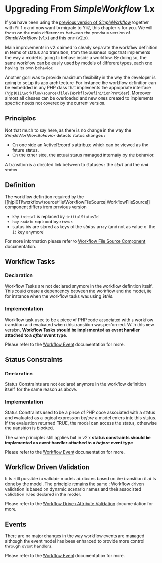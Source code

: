 # Upgrading From *SimpleWorkflow* 1.x

If you have been using the [previous version of *SimpleWorkflow*](http://s172418307.onlinehome.fr/project/sandbox/www/index.php?r=simpleWorkflow/page&view=home) together with Yii 1.x and now want to migrate to Yii2, this chapter is for you. We will focus on the main differences between the previous version of *SimpleWorkflow* (v1.x) and this one (v2.x).

Main improvements in v2.x aimed to clearly separate the workflow definition in terms of status and transition, from the business logic that implements the way a model is going to behave inside a workflow. By doing so, the same workflow can be easily used by models of different types, each one having its own behavior.  

Another goal was to provide maximum flexibility in the way the developer is going to setup its app architecture. For instance the workflow definition can be embedded in any PHP class that implements the appropriate interface (`hjp1011\workflow\source\file\IWorkflowDefinitionProvider`). Moreover almost all classes can be overloaded and new ones created to implements specific needs not covered by the current version.


## Principles

Not that much to say here, as there is no change in the way the *SimpleWorkflowBehavior* detects status changes :

- On one side an ActiveRecord's attribute which can be viewed as the future status.
- On the other side, the actual status managed internally by the behavior.

A transition is a directed link between to statuses : the *start* and the *end* status.  

## Definition
The workflow definition required by the [[hjp1011\workflow\source\file\WorkflowFileSource|WorkflowFileSource]] component differs from previous version :

- key `initial` is replaced by `initialStatusId`
- key `node` is replaced by `status`
- status ids are stored as keys of the *status* array (and not as value of the `id` key anymore)

For more information please refer to [Workflow File Source Component](source-file.md) documentation.

## Workflow Tasks

### Declaration

Workflow Tasks are not declared anymore in the workflow definition itself. This could create a dependency between the workflow and the model, lie for instance when the workflow tasks was using *$this*.

### Implementation

Workflow task used to be a piece of PHP code associated with a workflow transition and evaluated when this transition was performed. With this new version, **Workflow Tasks should be implemented as event handler attached to a *after* event type**.

Please refer to the [Workflow Event](concept-events.md) documentation for more.

## Status Constraints
### Declaration
Status Constraints are not declared anymore in the workflow definition itself, for the same reason as above.

### Implementation
Status Constraints used to be a piece of PHP code associated with a status and evaluated as a logical expression *before* a model enters into this status. If the evaluation returned TRUE, the model can access the status, otherwise the transition is blocked.

The same principles still applies but in v2.x **status constraints should be implemented as event handler attached to a *before* event type.**

Please refer to the [Workflow Event](concept-events.md) documentation for more.

## Workflow Driven Validation

It is still possible to validate models attributes based on the transition that is done by the model. The principle remains the same : Workflow driven validation is based on dynamic scenario names and their associated validation rules declared in the model.

Please refer to the [Workflow Driven Attribute Validation](concept-validation.md) documentation for more.

## Events

There are no major changes in the way workflow events are managed although the event model has been enhanced to provide more control through event handlers.

Please refer to the [Workflow Event](concept-events.md) documentation for more.
